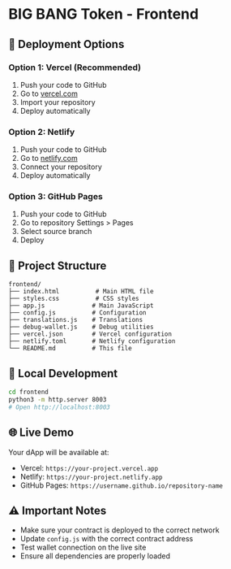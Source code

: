 # BIG BANG Token - Frontend

## 🚀 Deployment Options

### Option 1: Vercel (Recommended)
1. Push your code to GitHub
2. Go to [vercel.com](https://vercel.com)
3. Import your repository
4. Deploy automatically

### Option 2: Netlify
1. Push your code to GitHub
2. Go to [netlify.com](https://netlify.com)
3. Connect your repository
4. Deploy automatically

### Option 3: GitHub Pages
1. Push your code to GitHub
2. Go to repository Settings > Pages
3. Select source branch
4. Deploy

## 📁 Project Structure
```
frontend/
├── index.html          # Main HTML file
├── styles.css          # CSS styles
├── app.js             # Main JavaScript
├── config.js          # Configuration
├── translations.js    # Translations
├── debug-wallet.js    # Debug utilities
├── vercel.json        # Vercel configuration
├── netlify.toml       # Netlify configuration
└── README.md          # This file
```

## 🔧 Local Development
```bash
cd frontend
python3 -m http.server 8003
# Open http://localhost:8003
```

## 🌐 Live Demo
Your dApp will be available at:
- Vercel: `https://your-project.vercel.app`
- Netlify: `https://your-project.netlify.app`
- GitHub Pages: `https://username.github.io/repository-name`

## ⚠️ Important Notes
- Make sure your contract is deployed to the correct network
- Update `config.js` with the correct contract address
- Test wallet connection on the live site
- Ensure all dependencies are properly loaded 